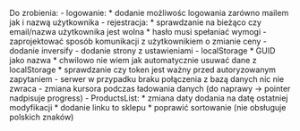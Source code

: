 Do zrobienia:
    - logowanie:
        * dodanie możliwośc logowania zarówno mailem jak i nazwą użytkownika
    - rejestracja:
        * sprawdzanie na bieżąco czy email/nazwa użytkownika jest wolna
        * hasło musi spełaniać wymogi
    - zaprojektować sposób komunikacji z użytkownikiem o zmianie ceny
    - dodanie inversify
    - dodanie strony z ustawieniami
    - localStorage
        * GUID jako nazwa
        * chwilowo nie wiem jak automatycznie usuwać dane z localStorage
        * sprawdzanie czy token jest ważny przed autoryzowanym zapytaniem
    - serwer w przypadku braku połączenia z bazą danych nic nie zwraca
    - zmiana kursora podczas ładowania danych (do naprawy -> pointer nadpisuje progress)
    - ProductsList: 
        * zmiana daty dodania na datę ostatniej modyfikacji
        * dodanie linku to sklepu
        * poprawić sortowanie (nie obsługuje polskich znaków)